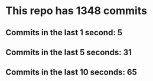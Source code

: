 # This repo has 1348 commits

## Commits in the last 1 second: 5
## Commits in the last 5 seconds: 31
## Commits in the last 10 seconds: 65
